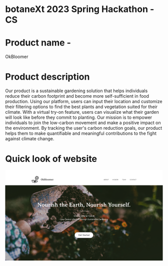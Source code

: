 # botaneXt 2023 Spring Hackathon - CS

# Product name - 
OkBloomer

# Product description 
Our product is a sustainable gardening solution that helps individuals reduce their carbon footprint and become more self-sufficient in food production. Using our platform, users can input their location and customize their filtering options to find the best plants and vegetation suited for their climate. With a virtual try-on feature, users can visualize what their garden will look like before they commit to planting. Our mission is to empower individuals to join the low-carbon movement and make a positive impact on the environment. By tracking the user's carbon reduction goals, our product helps them to make quantifiable and meaningful contributions to the fight against climate change.

# Quick look of website

![](data/static_resource/finalHP.png)


